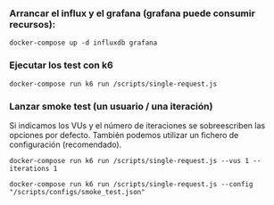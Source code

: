### Arrancar el influx y el grafana (grafana puede consumir recursos):

`docker-compose up -d influxdb grafana`

### Ejecutar los test con k6
`docker-compose run k6 run /scripts/single-request.js`

### Lanzar smoke test (un usuario / una iteración)
Si indicamos los VUs y el número de iteraciones se sobreescriben las opciones por defecto. 
También podemos utilizar un fichero de configuración (recomendado).

`docker-compose run k6 run /scripts/single-request.js --vus 1 --iterations 1`

`docker-compose run k6 run /scripts/single-request.js --config "/scripts/configs/smoke_test.json"`
